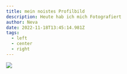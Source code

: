 ```yaml
---
title: mein noistes Profilbild
description: Heute hab ich mich Fotografiert
author: Neva
date: 2022-11-18T13:45:14.981Z
tags:
  - left
  - center
  - right
---
```

![](/static/img/foto-am-18.11.22-um-14.27-2.jpg)